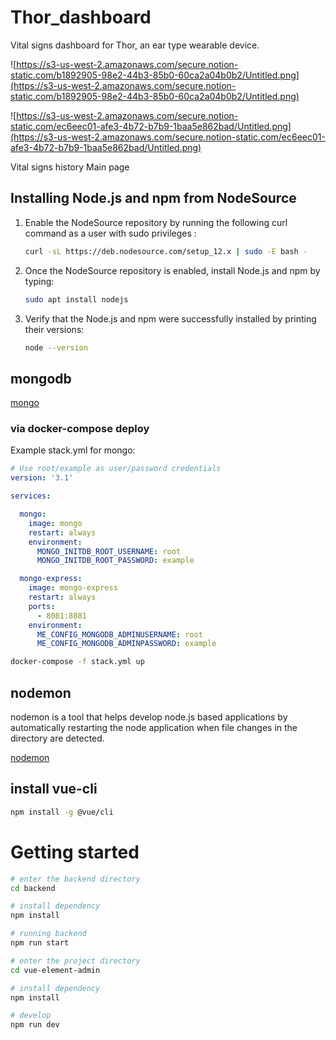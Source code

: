 # Thor_dashboard
Vital signs dashboard for Thor, an ear type wearable device.

![https://s3-us-west-2.amazonaws.com/secure.notion-static.com/b1892905-98e2-44b3-85b0-60ca2a04b0b2/Untitled.png](https://s3-us-west-2.amazonaws.com/secure.notion-static.com/b1892905-98e2-44b3-85b0-60ca2a04b0b2/Untitled.png)

![https://s3-us-west-2.amazonaws.com/secure.notion-static.com/ec6eec01-afe3-4b72-b7b9-1baa5e862bad/Untitled.png](https://s3-us-west-2.amazonaws.com/secure.notion-static.com/ec6eec01-afe3-4b72-b7b9-1baa5e862bad/Untitled.png)

Vital signs history
Main page

## Installing Node.js and npm from NodeSource

1. Enable the NodeSource repository by running the following curl command as a user with sudo privileges :

    ```bash
    curl -sL https://deb.nodesource.com/setup_12.x | sudo -E bash -
    ```

2. Once the NodeSource repository is enabled, install Node.js and npm by typing:

    ```bash
    sudo apt install nodejs
    ```

3. Verify that the Node.js and npm were successfully installed by printing their versions:

    ```bash
    node --version
    ```

## mongodb

[mongo](https://hub.docker.com/_/mongo)

### via docker-compose deploy

Example stack.yml for mongo:

```yaml
# Use root/example as user/password credentials
version: '3.1'

services:

  mongo:
    image: mongo
    restart: always
    environment:
      MONGO_INITDB_ROOT_USERNAME: root
      MONGO_INITDB_ROOT_PASSWORD: example

  mongo-express:
    image: mongo-express
    restart: always
    ports:
      - 8081:8081
    environment:
      ME_CONFIG_MONGODB_ADMINUSERNAME: root
      ME_CONFIG_MONGODB_ADMINPASSWORD: example
```

```bash
docker-compose -f stack.yml up
```

## nodemon

nodemon is a tool that helps develop node.js based applications by automatically restarting the node application when file changes in the directory are detected.

[nodemon](https://www.npmjs.com/package/nodemon)

## install vue-cli

```bash
npm install -g @vue/cli
```

# Getting started

```bash
# enter the backend directory
cd backend

# install dependency
npm install

# running backend
npm run start
```

```bash
# enter the project directory
cd vue-element-admin

# install dependency
npm install

# develop
npm run dev
```



